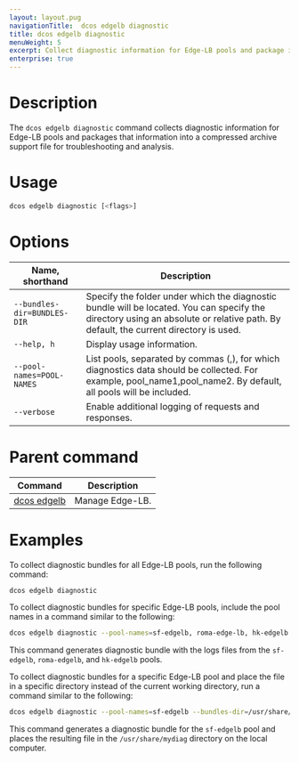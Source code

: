 ```yaml
---
layout: layout.pug
navigationTitle:  dcos edgelb diagnostic
title: dcos edgelb diagnostic
menuWeight: 5
excerpt: Collect diagnostic information for Edge-LB pools and package it in a support bundle
enterprise: true
---
```


# Description
The `dcos edgelb diagnostic` command collects diagnostic information for Edge-LB pools and packages that information into a compressed archive support file for troubleshooting and analysis.

# Usage

```bash
dcos edgelb diagnostic [<flags>]
```

# Options

| Name, shorthand | Description |
|---------|-------------|
| `--bundles-dir=BUNDLES-DIR` | Specify the folder under which the diagnostic bundle will be located. You can specify the directory using an absolute or relative path. By default, the current directory is used. |
| `--help, h`   | Display usage information. |
| `--pool-names=POOL-NAMES` | List pools, separated by commas (,), for which diagnostics data should be collected. For example, pool_name1,pool_name2. By default, all pools will be included. |
| `--verbose`   | Enable additional logging of requests and responses. |

# Parent command

| Command | Description |
|---------|-------------|
| [dcos edgelb](../../cli-reference/) |  Manage Edge-LB. |

# Examples
To collect diagnostic bundles for all Edge-LB pools, run the following command:

```bash
dcos edgelb diagnostic
```

To collect diagnostic bundles for specific Edge-LB pools, include the pool names in a command similar to the following:

```bash
dcos edgelb diagnostic --pool-names=sf-edgelb, roma-edge-lb, hk-edgelb
```

This command generates diagnostic bundle with the logs files from the `sf-edgelb`, `roma-edgelb`, and `hk-edgelb` pools.

To collect diagnostic bundles for a specific Edge-LB pool and place the file in a specific directory instead of the current working directory, run a command similar to the following:

```bash
dcos edgelb diagnostic --pool-names=sf-edgelb --bundles-dir=/usr/share/mydiag
```

This command generates a diagnostic bundle for the `sf-edgelb` pool and places the resulting file in the `/usr/share/mydiag` directory on the local computer.